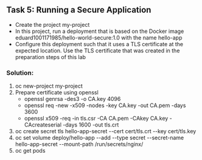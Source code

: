 ## Task 5: Running a Secure Application
- Create the project my-project
- In this project, run a deployment that is based on the Docker image eduard1001171985/hello-world-secure:1.0 with the name hello-app
- Configure this deployment such that it uses a TLS certificate at the expected location. Use the TLS certificate that was created in the preparation steps of this lab

### Solution:
1. oc new-project my-project
2. Prepare certificate using openssl
   - openssl genrsa -des3 -o CA.key 4096
   - openssl req -new -x509 -nodes -key CA.key -out CA.pem -days 3600
   - openssl x509 -req -in tls.csr -CA CA.pem -CAkey CA.key -CAcreateserial -days 1600 -out tls.crt
3. oc create secret tls hello-app-secret --cert cert/tls.crt --key cert/tls.key
4. oc set volume deploy/hello-app --add --type secret --secret-name hello-app-secret --mount-path /run/secrets/nginx/
5. oc get pods